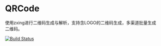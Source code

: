 # QRCode

使用zxing进行二维码生成与解析，支持含LOGO的二维码生成，多渠道批量生成二维码。 

[![Build Status](https://travis-ci.org/hyxf/QRCode.svg?branch=master)](https://travis-ci.org/hyxf/QRCode)
